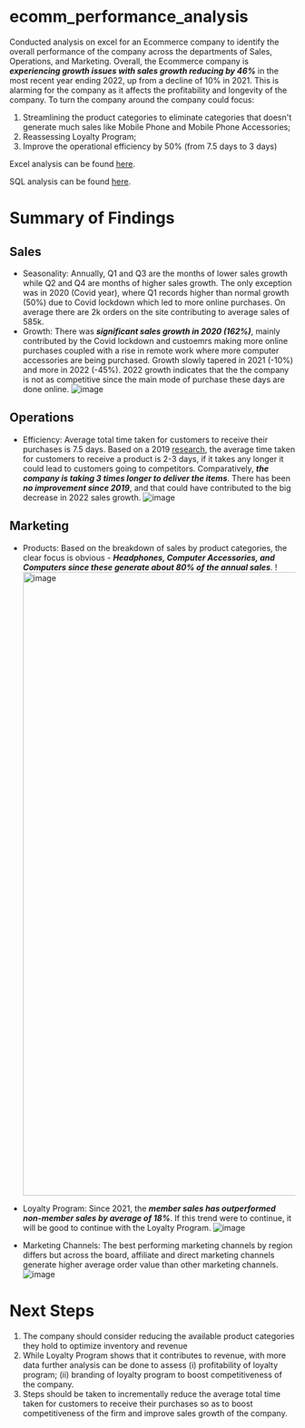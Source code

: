 # ecomm_performance_analysis
Conducted analysis on excel for an Ecommerce company to identify the overall performance of the company across the departments of Sales, Operations, and Marketing. Overall, the Ecommerce company is ***experiencing growth issues with sales growth reducing by 46%*** in the most recent year ending 2022, up from a decline of 10% in 2021. This is alarming for the company as it affects the profitability and longevity of the company. To turn the company around the company could focus: 
1. Streamlining the product categories to eliminate categories that doesn't generate much sales like Mobile Phone and Mobile Phone Accessories;
2. Reassessing Loyalty Program; 
3. Improve the operational efficiency by 50% (from 7.5 days to 3 days)

Excel analysis can be found [here](https://github.com/chunpingy24/ecom_performance_analysis/blob/main/ecomm_orders_case_study_final.xlsb).

SQL analysis can be found [here](https://github.com/chunpingy24/ecom_performance_analysis/blob/main/sql_analysis.sql).
# Summary of Findings
## Sales
- Seasonality: Annually, Q1 and Q3 are the months of lower sales growth while Q2 and Q4 are months of higher sales growth. The only exception was in 2020 (Covid year), where Q1 records higher than normal growth (50%) due to Covid lockdown which led to more online purchases. On average there are 2k orders on the site contributing to average sales of 585k.
- Growth: There was ***significant sales growth in 2020 (162%)***, mainly contributed by the Covid lockdown and custoemrs making more online purchases coupled with a rise in remote work where more computer accessories are being purchased. Growth slowly tapered in 2021 (-10%) and more in 2022 (-45%). 2022 growth indicates that the the company is not as competitive since the main mode of purchase these days are done online. 
![image](https://github.com/chunpingy24/ecom_performance_analysis/assets/77263279/95d3ac69-ad76-46c5-a367-1ac27f641e1e)


## Operations
- Efficiency: Average total time taken for customers to receive their purchases is 7.5 days. Based on a 2019 [research](https://www.prnewswire.com/news-releases/the-average-online-purchase-delivery-now-takes-2-3-days-thanks-to-amazon-small-businesses-are-finding-ways-to-keep-up-300911374.html#:~:text=In%202019%2C%20Clutch%20found%20that,some%20shoppers%20to%20abandon%20companies.), the average time taken for customers to receive a product is 2-3 days, if it takes any longer it could lead to customers going to competitors. Comparatively, ***the company is taking 3 times longer to deliver the items***. There has been ***no improvement since 2019***, and that could have contributed to the big decrease in 2022 sales growth. 
![image](https://github.com/chunpingy24/ecom_performance_analysis/assets/77263279/67ed200c-00f9-4f58-9e68-ac54523c142d)


## Marketing
- Products: Based on the breakdown of sales by product categories, the clear focus is obvious - ***Headphones, Computer Accessories, and Computers since these generate about 80% of the annual sales***.
!<img width="1099" alt="image" src="https://github.com/chunpingy24/ecom_performance_analysis/assets/77263279/3d97df94-4ca1-47aa-aacf-2b7fb2b2f33c">

- Loyalty Program: Since 2021, the ***member sales has outperformed non-member sales by average of 18%***. If this trend were to continue, it will be good to continue with the Loyalty Program.
![image](https://github.com/chunpingy24/ecom_performance_analysis/assets/77263279/9b1b79ec-3dbb-4b61-be2b-02e71da67098)

- Marketing Channels: The best performing marketing channels by region differs but across the board, affiliate and direct marketing channels generate higher average order value than other marketing channels. 
![image](https://github.com/chunpingy24/ecom_performance_analysis/assets/77263279/28ab0b37-58b6-4c5b-a283-2406d6d8a5c2)


# Next Steps
1. The company should consider reducing the available product categories they hold to optimize inventory and revenue
2. While Loyalty Program shows that it contributes to revenue, with more data further analysis can be done to assess (i) profitability of loyalty program; (ii) branding of loyalty program to boost competitiveness of the company.
3. Steps should be taken to incrementally reduce the average total time taken for customers to receive their purchases so as to boost competitiveness of the firm and improve sales growth of the company.

